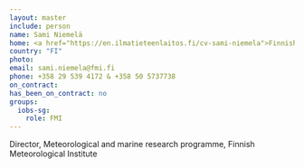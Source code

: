 ```yaml
---
layout: master
include: person
name: Sami Niemelä
home: <a href="https://en.ilmatieteenlaitos.fi/cv-sami-niemela">Finnish Meteorological Institute</a>
country: "FI"
photo: 
email: sami.niemela@fmi.fi
phone: +358 29 539 4172 & +358 50 5737738
on_contract:
has_been_on_contract: no
groups:
  iobs-sg:
    role: FMI
---
```

Director,
Meteorological and marine research programme,
Finnish Meteorological Institute
